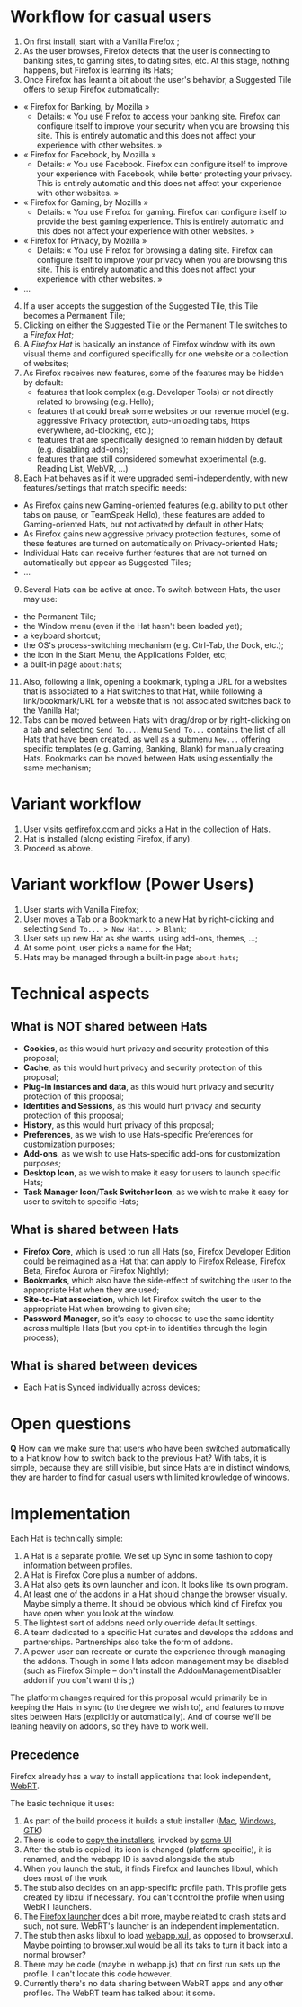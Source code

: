 
Workflow for casual users
=========================

1. On first install, start with a Vanilla Firefox ;
2. As the user browses, Firefox detects that the user is connecting to banking sites, to gaming sites, to dating sites, etc. At this stage, nothing happens, but Firefox is learning its Hats;
3. Once Firefox has learnt a bit about the user's behavior, a Suggested Tile offers to setup Firefox automatically:
  * « Firefox for Banking, by Mozilla »
    * Details: « You use Firefox to access your banking site. Firefox can configure itself to improve your security when you are browsing this site. This is entirely automatic and this does not affect your experience with other websites. »
  * « Firefox for Facebook, by Mozilla »
    * Details: « You use Facebook. Firefox can configure itself to improve your experience with Facebook, while better protecting your privacy. This is entirely automatic and this does not affect your experience with other websites. »
  * « Firefox for Gaming, by Mozilla »
    * Details: « You use Firefox for gaming. Firefox can configure itself to provide the best gaming experience. This is entirely automatic and this does not affect your experience with other websites. »
  * « Firefox for Privacy, by Mozilla »
    * Details: « You use Firefox for browsing a dating site. Firefox can configure itself to improve your privacy when you are browsing this site. This is entirely automatic and this does not affect your experience with other websites. »
  * ...
4. If a user accepts the suggestion of the Suggested Tile, this Tile becomes a Permanent Tile;
5. Clicking on either the Suggested Tile or the Permanent Tile switches to a *Firefox Hat*;
6. A *Firefox Hat* is basically an instance of Firefox window with its own visual theme and configured specifically for one website or a collection of websites;
7. As Firefox receives new features, some of the features may be hidden by default:
   * features that look complex (e.g. Developer Tools) or not directly related to browsing (e.g. Hello);
   * features that could break some websites or our revenue model (e.g. aggressive Privacy protection, auto-unloading tabs, https everywhere, ad-blocking, etc.);
   * features that are specifically designed to remain hidden by default (e.g. disabling add-ons);
   * features that are still considered somewhat experimental (e.g. Reading List, WebVR, ...)
8. Each Hat behaves as if it were upgraded semi-independently, with new features/settings that match specific needs:
  * As Firefox gains new Gaming-oriented features (e.g. ability to put other tabs on pause, or TeamSpeak Hello), these features are added to Gaming-oriented Hats, but not activated by default in other Hats;
  * As Firefox gains new aggressive privacy protection features, some of these features are turned on automatically on Privacy-oriented Hats;
  * Individual Hats can receive further features that are not turned on automatically but appear as Suggested Tiles;
  * ...
9. Several Hats can be active at once. To switch between Hats, the user may use:
  * the Permanent Tile;
  * the Window menu (even if the Hat hasn't been loaded yet);
  * a keyboard shortcut;
  * the OS's process-switching mechanism (e.g. Ctrl-Tab, the Dock, etc.);
  * the icon in the Start Menu, the Applications Folder, etc;
  * a built-in page `about:hats`;
11. Also, following a link, opening a bookmark, typing a URL for a websites that is associated to a Hat switches to that Hat, while following a link/bookmark/URL for a website that is not associated switches back to the Vanilla Hat;
12. Tabs can be moved between Hats with drag/drop or by right-clicking on a tab and selecting `Send To...`. Menu `Send To...` contains the list of all Hats that have been created, as well as a submenu `New...` offering specific templates (e.g. Gaming, Banking, Blank) for manually creating Hats. Bookmarks can be moved between Hats using essentially the same mechanism;

Variant workflow
================

1. User visits getfirefox.com and picks a Hat in the collection of Hats.
2. Hat is installed (along existing Firefox, if any).
3. Proceed as above.

Variant workflow (Power Users)
==============================

1. User starts with Vanilla Firefox;
2. User moves a Tab or a Bookmark to a new Hat by right-clicking and selecting `Send To... > New Hat... > Blank`;
3. User sets up new Hat as she wants, using add-ons, themes, ...;
4. At some point, user picks a name for the Hat;
5. Hats may be managed through a built-in page `about:hats`;

Technical aspects
=================
What is NOT shared between Hats
-------------------------------
 * **Cookies**, as this would hurt privacy and security protection of this proposal;
 * **Cache**, as this would hurt privacy and security protection of this proposal;
 * **Plug-in instances and data**, as this would hurt privacy and security protection of this proposal;
 * **Identities and Sessions**,  as this would hurt privacy and security protection of this proposal;
 * **History**, as this would hurt privacy of this proposal;
 * **Preferences**, as we wish to use Hats-specific Preferences for customization purposes;
 * **Add-ons**, as we wish to use Hats-specific add-ons for customization purposes;
 * **Desktop Icon**, as we wish to make it easy for users to launch specific Hats;
 * **Task Manager Icon**/**Task Switcher Icon**, as we wish to make it easy for user to switch to specific Hats;


What is shared between Hats
---------------------------
 * **Firefox Core**, which is used to run all Hats (so, Firefox Developer Edition could be reimagined as a Hat that can apply to Firefox Release, Firefox Beta, Firefox Aurora or Firefox Nightly);
 * **Bookmarks**, which also have the side-effect of switching the user to the appropriate Hat when they are used;
 * **Site-to-Hat association**, which let Firefox switch the user to the appropriate Hat when browsing to given site;
 * **Password Manager**, so it's easy to choose to use the same identity across multiple Hats (but you opt-in to identities through the login process);


What is shared between devices
------------------------------
 * Each Hat is Synced individually across devices;

Open questions
==============

**Q** How can we make sure that users who have been switched automatically to a Hat know how to switch back to the previous Hat? With tabs, it is simple, because they are still visible, but since Hats are in distinct windows, they are harder to find for casual users with limited knowledge of windows.


Implementation
==============

Each Hat is technically simple:

  1. A Hat is a separate profile.  We set up Sync in some fashion to copy information between profiles.
  2. A Hat is Firefox Core plus a number of addons.
  3. A Hat also gets its own launcher and icon.  It looks like its own program.
  4. At least one of the addons in a Hat should change the browser visually.  Maybe simply a theme.  It should be obvious which kind of Firefox you have open when you look at the window.
  5. The lightest sort of addons need only override default settings.
  6. A team dedicated to a specific Hat curates and develops the addons and partnerships.  Partnerships also take the form of addons.
  7. A power user can recreate or curate the experience through managing the addons.  Though in some Hats addon management may be disabled (such as Firefox Simple – don't install the AddonManagementDisabler addon if you don't want this ;)

  The platform changes required for this proposal would primarily be in keeping the Hats in sync (to the degree we wish to), and features to move sites between Hats (explicitly or automatically).  And of course we'll be leaning heavily on addons, so they have to work well.

Precedence
----------

Firefox already has a way to install applications that look independent, [WebRT](https://wiki.mozilla.org/Apps/WebRT).

The basic technique it uses:

  1. As part of the build process it builds a stub installer ([Mac](https://github.com/mozilla/gecko-dev/tree/master/webapprt/mac), [Windows](https://github.com/mozilla/gecko-dev/tree/master/webapprt/win), [GTK](https://github.com/mozilla/gecko-dev/tree/master/webapprt/gtk))
  2. There is code to [copy the installers](https://github.com/mozilla/gecko-dev/tree/master/toolkit/webapps), invoked by [some UI](https://github.com/mozilla/gecko-dev/blob/master/browser/modules/WebappManager.jsm)
  3. After the stub is copied, its icon is changed (platform specific), it is renamed, and the webapp ID is saved alongside the stub
  4. When you launch the stub, it finds Firefox and launches libxul, which does most of the work
  5. The stub also decides on an app-specific profile path.  This profile gets created by libxul if necessary.  You can't control the profile when using WebRT launchers.
  6. The [Firefox launcher](https://github.com/mozilla/gecko-dev/blob/master/browser/app/nsBrowserApp.cpp) does a bit more, maybe related to crash stats and such, not sure.  WebRT's launcher is an independent implementation.
  7. The stub then asks libxul to load [webapp.xul](https://github.com/mozilla/gecko-dev/tree/master/webapprt/content), as opposed to browser.xul.  Maybe pointing to browser.xul would be all its taks to turn it back into a normal browser?
  8. There may be code (maybe in webapp.js) that on first run sets up the profile.  I can't locate this code however.
  9. Currently there's no data sharing between WebRT apps and any other profiles.  The WebRT team has talked about it some.
